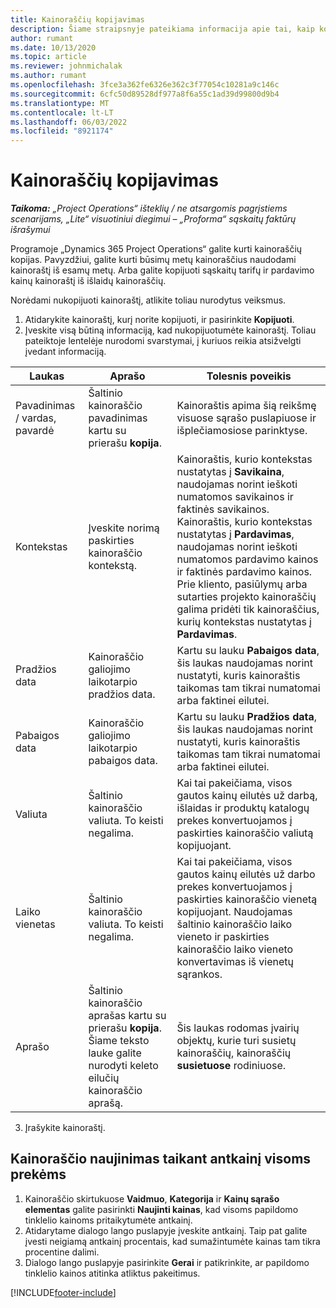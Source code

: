 ```yaml
---
title: Kainoraščių kopijavimas
description: Šiame straipsnyje pateikiama informacija apie tai, kaip kopijuoti kainoraščius programoje "Project Operations".
author: rumant
ms.date: 10/13/2020
ms.topic: article
ms.reviewer: johnmichalak
ms.author: rumant
ms.openlocfilehash: 3fce3a362fe6326e362c3f77054c10281a9c146c
ms.sourcegitcommit: 6cfc50d89528df977a8f6a55c1ad39d99800d9b4
ms.translationtype: MT
ms.contentlocale: lt-LT
ms.lasthandoff: 06/03/2022
ms.locfileid: "8921174"
---
```

# <a name="copy-price-lists"></a>Kainoraščių kopijavimas

_**Taikoma:** „Project Operations“ išteklių / ne atsargomis pagrįstiems scenarijams, „Lite“ visuotiniui diegimui – „Proforma“ sąskaitų faktūrų išrašymui_

Programoje „Dynamics 365 Project Operations“ galite kurti kainoraščių kopijas. Pavyzdžiui, galite kurti būsimų metų kainoraščius naudodami kainoraštį iš esamų metų.  Arba galite kopijuoti sąskaitų tarifų ir pardavimo kainų kainoraštį iš išlaidų kainoraščių. 

Norėdami nukopijuoti kainoraštį, atlikite toliau nurodytus veiksmus.

1. Atidarykite kainoraštį, kurį norite kopijuoti, ir pasirinkite **Kopijuoti**.
2. Įveskite visą būtiną informaciją, kad nukopijuotumėte kainoraštį. Toliau pateiktoje lentelėje nurodomi svarstymai, į kuriuos reikia atsižvelgti įvedant informaciją.

| Laukas | Aprašo | Tolesnis poveikis |
| --- | --- | --- |
| Pavadinimas / vardas, pavardė | Šaltinio kainoraščio pavadinimas kartu su prierašu **kopija**. | Kainoraštis apima šią reikšmę visuose sąrašo puslapiuose ir išplečiamosiose parinktyse. |
| Kontekstas | Įveskite norimą paskirties kainoraščio kontekstą. | Kainoraštis, kurio kontekstas nustatytas į **Savikaina**, naudojamas norint ieškoti numatomos savikainos ir faktinės savikainos. Kainoraštis, kurio kontekstas nustatytas į **Pardavimas**, naudojamas norint ieškoti numatomos pardavimo kainos ir faktinės pardavimo kainos. Prie kliento, pasiūlymų arba sutarties projekto kainoraščių galima pridėti tik kainoraščius, kurių kontekstas nustatytas į **Pardavimas**. |
| Pradžios data | Kainoraščio galiojimo laikotarpio pradžios data. | Kartu su lauku **Pabaigos data**, šis laukas naudojamas norint nustatyti, kuris kainoraštis taikomas tam tikrai numatomai arba faktinei eilutei. |
| Pabaigos data | Kainoraščio galiojimo laikotarpio pabaigos data. | Kartu su lauku **Pradžios data**, šis laukas naudojamas norint nustatyti, kuris kainoraštis taikomas tam tikrai numatomai arba faktinei eilutei. |
| Valiuta | Šaltinio kainoraščio valiuta. To keisti negalima. | Kai tai pakeičiama, visos gautos kainų eilutės už darbą, išlaidas ir produktų katalogų prekes konvertuojamos į paskirties kainoraščio valiutą kopijuojant. |
| Laiko vienetas | Šaltinio kainoraščio valiuta. To keisti negalima. | Kai tai pakeičiama, visos gautos kainų eilutės už darbo prekes konvertuojamos į paskirties kainoraščio vienetą kopijuojant. Naudojamas šaltinio kainoraščio laiko vieneto ir paskirties kainoraščio laiko vieneto konvertavimas iš vienetų sąrankos. |
| Aprašo | Šaltinio kainoraščio aprašas kartu su prierašu **kopija**. Šiame teksto lauke galite nurodyti keleto eilučių kainoraščio aprašą. | Šis laukas rodomas įvairių objektų, kurie turi susietų kainoraščių, kainoraščių **susietuose** rodiniuose. |

3. Įrašykite kainoraštį. 

## <a name="update-a-price-list-by-applying-a-mark-up-to-all-the-prices"></a>Kainoraščio naujinimas taikant antkainį visoms prekėms

1. Kainoraščio skirtukuose **Vaidmuo**, **Kategorija** ir **Kainų sąrašo elementas** galite pasirinkti **Naujinti kainas**, kad visoms papildomo tinklelio kainoms pritaikytumėte antkainį. 
2. Atidarytame dialogo lango puslapyje įveskite antkainį. Taip pat galite įvesti neigiamą antkainį procentais, kad sumažintumėte kainas tam tikra procentine dalimi. 
3. Dialogo lango puslapyje pasirinkite **Gerai** ir patikrinkite, ar papildomo tinklelio kainos atitinka atliktus pakeitimus.


[!INCLUDE[footer-include](../includes/footer-banner.md)]